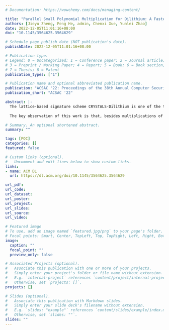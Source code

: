 ```yaml
---
# Documentation: https://wowchemy.com/docs/managing-content/

title: "Parallel Small Polynomial Multiplication for Dilithium: A Faster Design and Implementation"
authors: [Jieyu Zheng, Feng He, admin, Chenxi Xue, Yunlei Zhao]
date: 2022-12-05T11:01:16+08:00
doi: "10.1145/3564625.3564629"

# Schedule page publish date (NOT publication's date).
publishDate: 2022-12-05T11:01:16+08:00

# Publication type.
# Legend: 0 = Uncategorized; 1 = Conference paper; 2 = Journal article;
# 3 = Preprint / Working Paper; 4 = Report; 5 = Book; 6 = Book section;
# 7 = Thesis; 8 = Patent
publication_types: ["1"]

# Publication name and optional abbreviated publication name.
publication: "ACSAC '22: Proceedings of the 38th Annual Computer Security Applications Conference"
publication_short: "ACSAC '22"

abstract: |-
  The lattice-based signature scheme CRYSTALS-Dilithium is one of the two signature finalists in the third round NIST post-quantum cryptography (PQC) standardization project. For applications of low-power Internet-of-Things (IoT) devices, recent research efforts have been focusing on the performance optimization of PQC algorithms on embedded systems. In particular, performance optimization is more demanding for PQC signature algorithms that are usually significantly more time-consuming than PQC public-key encryption counterparts. For most cryptographic algorithms based on algebraic lattices including Dilithium, the fundamental and most time-consuming operation is polynomial multiplication over rings. For this computational task, number theoretic transform (NTT) is the most efficient multiplication method for NTT-friendly rings, and is now the typical technique for performing fast polynomial multiplications when implementing lattice-based PQC algorithms.
  
  The key observation of this work is that, besides multiplications of polynomials of standard forms, Dilithium involves a list of multiplications for polynomials of very small coefficients. Can we have more efficient methods for multiplying such polynomials of small coefficients? Under this motivation, we present in this work a parallel small polynomial multiplication algorithm to speed up the implementations of Dilithium. We complete both C reference implementation and ARM Neon implementation. Moreover, we conducted some speed tests in combination with Becker’s Neon NTT [4]. The results show that, in comparison with the C reference implementation of Dilithium submitted to the third round of the NIST PQC competition, our reference implementation with the proposed parallel small polynomial multiplication is faster: specifically, our Sign and Verify speed up 18% and 19% respectively for Dilithium-2 (30% and 7% for Dilithium-3, 27% and 3% for Dilithium-5, respectively). As for the Arm Neon implementation, we achieved a performance improvement of about 64% in Sign and 50% in Verify for Dilithium-2 (60% and 32% for Dilithium-3) compared with the C reference implementation of Dilithium submitted to the third round of the NIST PQC competition. We aslo compared our work with the state-of-the-art Arm Neon implementation of Dilithium [4], the results show our speed of Sign is 13.4% faster for Dilithium-2 and 8.0% faster for Dilithium-3, achieving a new record of fast Dilithium implementation.

# Summary. An optional shortened abstract.
summary: ""

tags: [PQC]
categories: []
featured: false

# Custom links (optional).
#   Uncomment and edit lines below to show custom links.
links:
- name: ACM DL
  url: https://dl.acm.org/doi/10.1145/3564625.3564629

url_pdf:
url_code:
url_dataset:
url_poster:
url_project:
url_slides:
url_source:
url_video:

# Featured image
# To use, add an image named `featured.jpg/png` to your page's folder. 
# Focal points: Smart, Center, TopLeft, Top, TopRight, Left, Right, BottomLeft, Bottom, BottomRight.
image:
  caption: ""
  focal_point: ""
  preview_only: false

# Associated Projects (optional).
#   Associate this publication with one or more of your projects.
#   Simply enter your project's folder or file name without extension.
#   E.g. `internal-project` references `content/project/internal-project/index.md`.
#   Otherwise, set `projects: []`.
projects: []

# Slides (optional).
#   Associate this publication with Markdown slides.
#   Simply enter your slide deck's filename without extension.
#   E.g. `slides: "example"` references `content/slides/example/index.md`.
#   Otherwise, set `slides: ""`.
slides: ""
---
```

